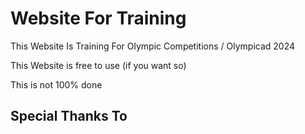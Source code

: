 <h1>Website For Training</h1>

This Website Is Training For Olympic Competitions / Olympicad 2024

This Website is free to use (if you want so)
<p font-weight: bold;>This is not 100% done</p>

<h2>Special Thanks To</h2>
